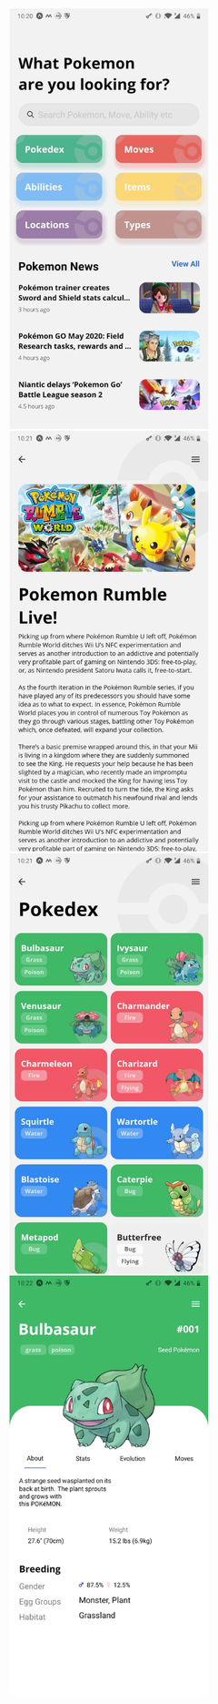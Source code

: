 <img src="screenshots/3.jpg" alt="drawing" width="350"/>
<img src="screenshots/4.jpg" alt="drawing" width="350"/>
<img src="screenshots/2.jpg" alt="drawing" width="350"/>
<img src="screenshots/1.jpg" alt="drawing" width="350"/>